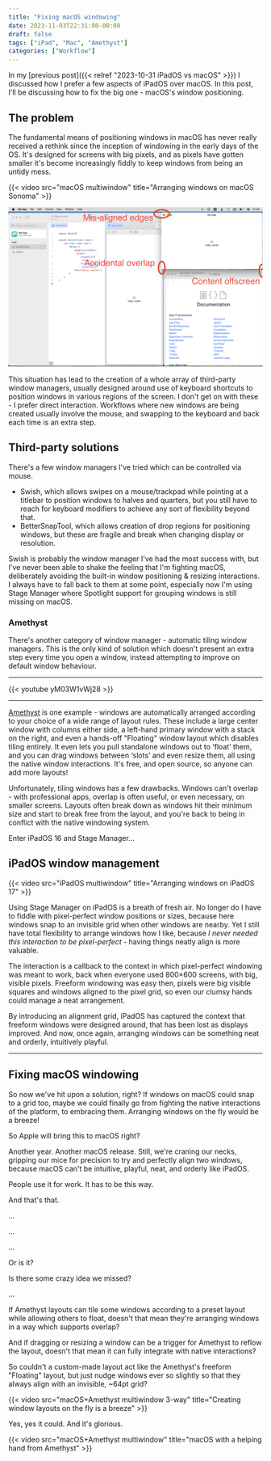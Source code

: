 ```yaml
---
title: "Fixing macOS windowing"
date: 2023-11-03T22:31:00-00:00
draft: false
tags: ["iPad", "Mac", "Amethyst"]
categories: ["Workflow"]
---
```


In my [previous post]({{< relref "2023-10-31 iPadOS vs macOS" >}}) I discussed how I prefer a few aspects of iPadOS over macOS. In this post, I'll be discussing how to fix the big one - macOS's window positioning.

## The problem

The fundamental means of positioning windows in macOS has never really received a rethink since the inception of windowing in the early days of the OS. It's designed for screens with big pixels, and as pixels have gotten smaller it's become increasingly fiddly to keep windows from being an untidy mess.

{{< video src="macOS multiwindow" title="Arranging windows on macOS Sonoma" >}}

![The problem](macOS%20-%20the%20problem.png)

This situation has lead to the creation of a whole array of third-party window managers, usually designed around use of keyboard shortcuts to position windows in various regions of the screen. I don't get on with these - I prefer direct interaction. Workflows where new windows are being created usually involve the mouse, and swapping to the keyboard and back each time is an extra step.

## Third-party solutions

There's a few window managers I've tried which can be controlled via mouse.
* Swish, which allows swipes on a mouse/trackpad while pointing at a titlebar to position windows to halves and quarters, but you still have to reach for keyboard modifiers to achieve any sort of flexibility beyond that.
* BetterSnapTool, which allows creation of drop regions for positioning windows, but these are fragile and break when changing display or resolution.

Swish is probably the window manager I've had the most success with, but I've never been able to shake the feeling that I'm fighting macOS, deliberately avoiding the built-in window positioning & resizing interactions. I always have to fall back to them at some point, especially now I'm using Stage Manager where Spotlight support for grouping windows is still missing on macOS.

### Amethyst

There's another category of window manager - automatic tiling window managers. This is the only kind of solution which doesn't present an extra step every time you open a window, instead attempting to improve on default window behaviour.

---

{{< youtube yM03W1vWj28 >}}

---

[Amethyst](https://github.com/ianyh/Amethyst/releases) is one example - windows are automatically arranged according to your choice of a wide range of layout rules. These include a large center window with columns either side, a left-hand primary window with a stack on the right, and even a hands-off "Floating" window layout which disables tiling entirely. It even lets you pull standalone windows out to ‘float’ them, and you can drag windows between ‘slots’ and even resize them, all using the native window interactions. It's free, and open source, so anyone can add more layouts!

Unfortunately, tiling windows has a few drawbacks. Windows can't overlap - with professional apps, overlap is often useful, or even necessary, on smaller screens. Layouts often break down as windows hit their minimum size and start to break free from the layout, and you're back to being in conflict with the native windowing system.

Enter iPadOS 16 and Stage Manager…

## iPadOS window management

{{< video src="iPadOS multiwindow" title="Arranging windows on iPadOS 17" >}}

Using Stage Manager on iPadOS is a breath of fresh air. No longer do I have to fiddle with pixel-perfect window positions or sizes, because here windows snap to an invisible grid when other windows are nearby. Yet I still have total flexibility to arrange windows how I like, because _I never needed this interaction to be pixel-perfect_ - having things neatly align is more valuable.

The interaction is a callback to the context in which pixel-perfect windowing was meant to work, back when everyone used 800×600 screens, with big, visible pixels. Freeform windowing was easy then, pixels were big visible squares and windows aligned to the pixel grid, so even our clumsy hands could manage a neat arrangement.

By introducing an alignment grid, iPadOS has captured the context that freeform windows were designed around, that has been lost as displays improved. And now, once again, arranging windows can be something neat and orderly, intuitively playful.

---

## Fixing macOS windowing

So now we've hit upon a solution, right? If windows on macOS could snap to a grid too, maybe we could finally go from fighting the native interactions of the platform, to embracing them. Arranging windows on the fly would be a breeze!

So Apple will bring this to macOS right?

Another year. Another macOS release. Still, we're craning our necks, gripping our mice for precision to try and perfectly align two windows, because macOS can't be intuitive, playful, neat, and orderly like iPadOS.

People use it for work. It has to be this way.

And that's that.

…

…

…

Or is it?

Is there some crazy idea we missed?

…

If Amethyst layouts can tile some windows according to a preset layout while allowing others to float, doesn't that mean they're arranging windows in a way which supports overlap?

And if dragging or resizing a window can be a trigger for Amethyst to reflow the layout, doesn't that mean it can fully integrate with native interactions?

So couldn't a custom-made layout act like the Amethyst's freeform "Floating" layout, but just nudge windows ever so slightly so that they always align with an invisible, ~64pt grid?

{{< video src="macOS+Amethyst multiwindow 3-way" title="Creating window layouts on the fly is a breeze" >}}

Yes, yes it could. And it's glorious.

{{< video src="macOS+Amethyst multiwindow" title="macOS with a helping hand from Amethyst" >}}
